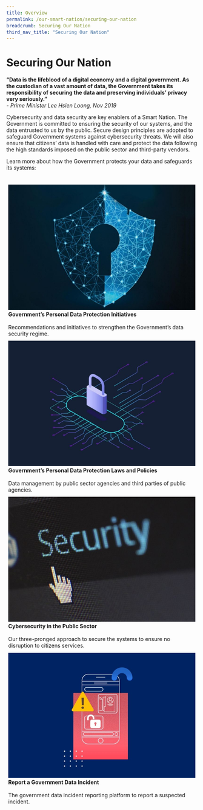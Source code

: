 ```yaml
---
title: Overview
permalink: /our-smart-nation/securing-our-nation
breadcrumb: Securing Our Nation
third_nav_title: "Securing Our Nation"
---
```


# Securing Our Nation

**“Data is the lifeblood of a digital economy and a digital government. As the custodian of a vast amount of data, the Government takes its responsibility of securing the data and preserving individuals’ privacy very seriously.”**<br>
*- Prime Minister Lee Hsien Loong, Nov 2019*

Cybersecurity and data security are key enablers of a Smart Nation. The Government is committed to ensuring the security of our systems, and the data entrusted to us by the public. Secure design principles are adopted to safeguard Government systems against cybersecurity threats. We will also ensure that citizens’ data is handled with care and protect the data following the high standards imposed on the public sector and third-party vendors.

Learn more about how the Government protects your data and safeguards its systems: 

<br>
<div style="width:100%;display:flex;flex-wrap:wrap;">  
  <div style="flex:50%;padding:1%;"> 
    <a href="https://www.smartnation.gov.sg/what-is-smart-nation/initiatives/Strategic-National-Projects/codex" target="_blank"><img src="/images/our-smart-nation/Govt-initatives.jpg"></a><br>
    <div class="header"><b>Government’s Personal Data Protection Initiatives</b></div>
    <br>
    <div class="para">Recommendations and initiatives to strengthen the Government’s data security regime.</div>
  </div>
  <div style="flex:50%;padding:1%;"> 
    <a href="https://www.smartnation.gov.sg/what-is-smart-nation/initiatives/Strategic-National-Projects/e-payments-1" target="_blank"><img src="/images/our-smart-nation/Govt-laws-policies.jpg"></a><br>       
    <div class="header"><b>Government’s Personal Data Protection Laws and Policies</b></div>
    <br>
    <div class="para">Data management by public sector agencies and third parties of public agencies.</div>
  </div>
</div> 
<div style="width:100%;display:flex;flex-wrap:wrap;">  
  <div style="flex:50%;padding:1%;"> 
    <a href="https://www.smartnation.gov.sg/what-is-smart-nation/initiatives/Strategic-National-Projects/lifesg-initiative" target="_blank"><img src="/images/our-smart-nation/cybersecurity-public.jpg"></a><br>
    <div class="header"><b>Cybersecurity in the Public Sector</b></div>
    <br>
    <div class="para">Our three-pronged approach to secure the systems to ensure no disruption to citizens services.</div>
  </div>     
  <div style="flex:50%;padding:1%;">
    <a href="https://www.smartnation.gov.sg/report-data-incident/report-data-incident" target="_blank"><img src="/images/our-smart-nation/report-data-incident.jpg"></a><br>
    <div class="header"><b>Report a Government Data Incident</b></div>
    <br>
    <div class="para">The government data incident reporting platform to report a suspected incident.</div>
  </div>
</div>
